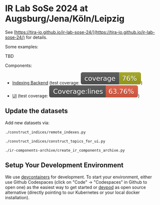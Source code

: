 # IR Lab SoSe 2024 at Augsburg/Jena/Köln/Leipzig

See [https://tira-io.github.io/ir-lab-sose-24/](https://tira-io.github.io/ir-lab-sose-24/) for details.

Some examples:

TBD

Components:

- [Indexing Backend](construct_indices) (test coverage: ![test coverage backend](construct_indices/coverage.svg))
- [UI](ui) (test coverage: ![Coverage of the frontend](ui/coverage/badge-lines.svg))

## Update the datasets

Add new datasets via:

```
./construct_indices/remote_indexes.py
```

```
./construct_indices/construct_topics_for_ui.py
```

```
./ir-components-archive/create_ir_components_archive.py
```

## Setup Your Development Environment

We use [devcontainers](https://code.visualstudio.com/docs/devcontainers/containers) for development. To start your environment, either use Github Codespaces (click on "Code" -> "Codespaces" in Github to open one) as the easiest way to get started or [devpod](https://github.com/loft-sh/devpod) as open source alternative (directly pointing to our Kubernetes or your local docker installation).


